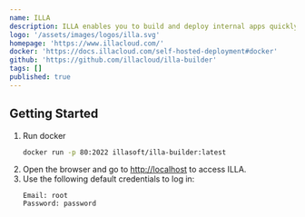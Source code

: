 ```yaml
---
name: ILLA
description: ILLA enables you to build and deploy internal apps quickly
logo: '/assets/images/logos/illa.svg'
homepage: 'https://www.illacloud.com/'
docker: 'https://docs.illacloud.com/self-hosted-deployment#docker'
github: 'https://github.com/illacloud/illa-builder'
tags: []
published: true
---
```


## Getting Started

1. Run docker 
    ```bash
    docker run -p 80:2022 illasoft/illa-builder:latest
    ```
2. Open the browser and go to [http://localhost](http://localhost) to access ILLA.
3. Use the following default credentials to log in:
    ```
    Email: root
    Password: password
    ```